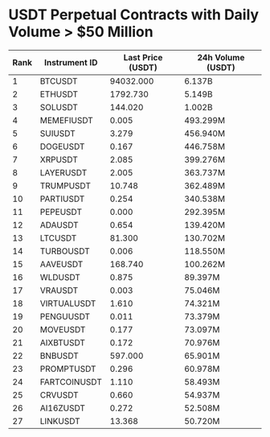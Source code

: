# USDT Perpetual Contracts with Daily Volume > $50 Million

| Rank | Instrument ID | Last Price (USDT) | 24h Volume (USDT) |
|------|---------------|-------------------|-------------------|
| 1 | BTCUSDT | 94032.000 | 6.137B |
| 2 | ETHUSDT | 1792.730 | 5.149B |
| 3 | SOLUSDT | 144.020 | 1.002B |
| 4 | MEMEFIUSDT | 0.005 | 493.299M |
| 5 | SUIUSDT | 3.279 | 456.940M |
| 6 | DOGEUSDT | 0.167 | 446.758M |
| 7 | XRPUSDT | 2.085 | 399.276M |
| 8 | LAYERUSDT | 2.005 | 363.737M |
| 9 | TRUMPUSDT | 10.748 | 362.489M |
| 10 | PARTIUSDT | 0.254 | 340.538M |
| 11 | PEPEUSDT | 0.000 | 292.395M |
| 12 | ADAUSDT | 0.654 | 139.420M |
| 13 | LTCUSDT | 81.300 | 130.702M |
| 14 | TURBOUSDT | 0.006 | 118.550M |
| 15 | AAVEUSDT | 168.740 | 100.262M |
| 16 | WLDUSDT | 0.875 | 89.397M |
| 17 | VRAUSDT | 0.003 | 75.046M |
| 18 | VIRTUALUSDT | 1.610 | 74.321M |
| 19 | PENGUUSDT | 0.011 | 73.379M |
| 20 | MOVEUSDT | 0.177 | 73.097M |
| 21 | AIXBTUSDT | 0.172 | 70.976M |
| 22 | BNBUSDT | 597.000 | 65.901M |
| 23 | PROMPTUSDT | 0.296 | 60.978M |
| 24 | FARTCOINUSDT | 1.110 | 58.493M |
| 25 | CRVUSDT | 0.660 | 54.937M |
| 26 | AI16ZUSDT | 0.272 | 52.508M |
| 27 | LINKUSDT | 13.368 | 50.720M |

